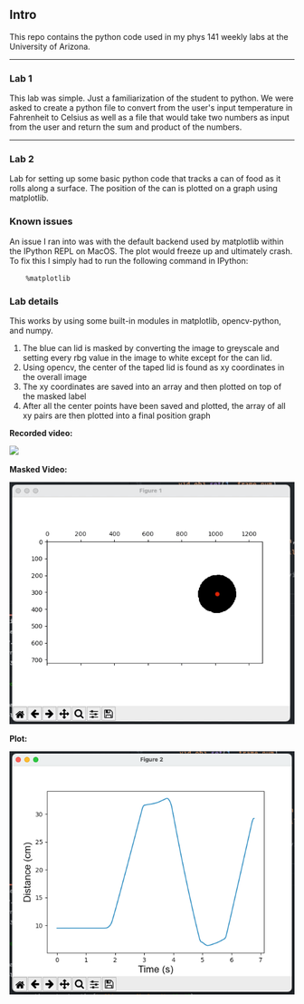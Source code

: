 ## Intro

This repo contains the python code used in my phys 141 weekly labs at the University of Arizona. 

---

### Lab 1

This lab was simple. Just a familiarization of the student to python. We were asked to create a python file to convert from the user's input temperature in Fahrenheit to Celsius as well as a file that would take two numbers as input from the user and return the sum and product of the numbers. 

---

### Lab 2
Lab for setting up some basic python code that tracks a can of food as it rolls along a surface. The position of the can is plotted on a graph using matplotlib.

### Known issues
An issue I ran into was with the default backend used by matplotlib within the IPython REPL on MacOS. The plot would freeze up and ultimately crash. To fix this I simply had to run the following command in IPython:

```shell
    %matplotlib
```


### Lab details

This works by using some built-in modules in matplotlib, opencv-python, and numpy. 

1. The blue can lid is masked by converting the image to greyscale and setting every rbg value in the image to white except for the can lid. 
2. Using opencv, the center of the taped lid is found as xy coordinates in the overall image
3. The xy coordinates are saved into an array and then plotted on top of the masked label
4. After all the center points have been saved and plotted, the array of all xy pairs are then plotted into a final position graph

__Recorded video:__

![](assets/lab-2-rolling_can_original.gif)

__Masked Video:__

![](assets/lab2-rolling-can-masked.gif)

__Plot:__

![](assets/lab2-rolling-can-plot.png)


